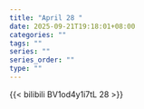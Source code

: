 ```yaml
---
title: "April 28 "
date: 2025-09-21T19:18:01+08:00
categories: ""
tags: ""
series: ""
series_order: ""
type: ""
---
```



{{< bilibili BV1od4y1i7tL 28 >}}

